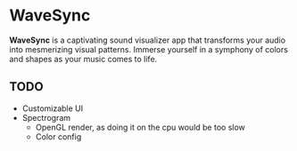 # WaveSync

**WaveSync** is a captivating sound visualizer app that transforms your audio into mesmerizing visual patterns. Immerse yourself in a symphony of colors and shapes as your music comes to life.

## TODO
* Customizable UI
* Spectrogram
  - OpenGL render, as doing it on the cpu would be too slow
  - Color config
